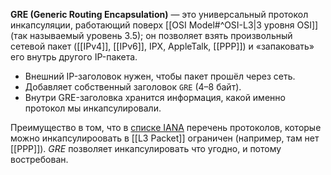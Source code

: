 **GRE (Generic Routing Encapsulation)** — это универсальный протокол инкапсуляции, работающий поверх [[OSI Model#^OSI-L3|3 уровня OSI]] (так называемый уровень 3.5); он позволяет взять произвольный сетевой пакет ([[IPv4]], [[IPv6]], IPX, AppleTalk, [[PPP]]) и «запаковать» его внутрь другого IP-пакета.
- Внешний IP-заголовок нужен, чтобы пакет прошёл через сеть.
- Добавляет собственный заголовок `GRE` (4–8 байт).
- Внутри GRE-заголовка хранится информация, какой именно протокол мы инкапсулировали.

Преимущество в том, что в [списке IANA](https://www.iana.org/assignments/protocol-numbers/protocol-numbers.xhtml) перечень протоколов, которые можно инкапсулироовать в [[L3 Packet]] ограничен (например, там нет [[PPP]]). *GRE* позволяет инкапсулировать что угодно, и потому востребован.